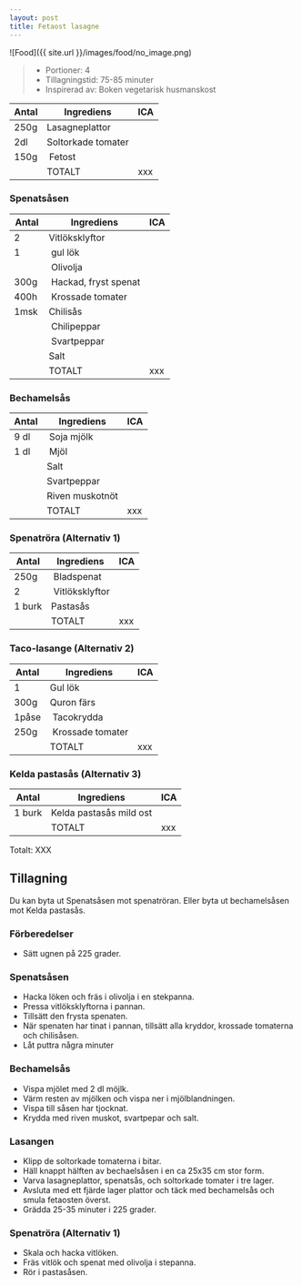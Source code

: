 ```yaml
---
layout: post
title: Fetaost lasagne
---
```


![Food]({{ site.url }}/images/food/no_image.png)

>* Portioner: 4
>* Tillagningstid: 75-85 minuter
>* Inspirerad av: Boken vegetarisk husmanskost

Antal | Ingrediens                | ICA
----- | ------------------------- | ---
250g  | Lasagneplattor            |
2dl   | Soltorkade tomater        |
150g  | Fetost                    |
      | TOTALT                    | xxx

### Spenatsåsen

Antal | Ingrediens                | ICA
----- | ------------------------- | ---
2     | Vitlöksklyftor            |
1     | gul lök                   |
      | Olivolja                  |
300g  | Hackad, fryst spenat      |
400h  | Krossade tomater          |
1msk  | Chilisås                  |
      | Chilipeppar               |
      | Svartpeppar               |
      | Salt                      |
      | TOTALT                    | xxx

### Bechamelsås

Antal | Ingrediens                | ICA
----- | ------------------------- | ---
9 dl  | Soja mjölk                |
1 dl  | Mjöl                      |
      | Salt                      |
      | Svartpeppar               |
      | Riven muskotnöt           |
      | TOTALT                    | xxx

### Spenatröra (Alternativ 1)

Antal | Ingrediens                | ICA
----- | ------------------------- | ---
250g  | Bladspenat                |
2     | Vitlöksklyftor            |
1 burk| Pastasås                  |
      | TOTALT                    | xxx


### Taco-lasange (Alternativ 2)

Antal | Ingrediens                | ICA
----- | ------------------------- | ---
1     | Gul lök                   |
300g  | Quron färs                |
1påse | Tacokrydda                |
250g  | Krossade tomater          |
      | TOTALT                    | xxx

### Kelda pastasås (Alternativ 3)

Antal | Ingrediens                | ICA
----- | ------------------------- | ---
1 burk| Kelda pastasås mild ost   |
      | TOTALT                    | xxx

Totalt: XXX

Tillagning
----------

Du kan byta ut Spenatsåsen mot spenatröran. Eller byta ut bechamelsåsen mot Kelda pastasås.

### Förberedelser

* Sätt ugnen på 225 grader.

### Spenatsåsen

* Hacka löken och fräs i olivolja i en stekpanna.
* Pressa vitlöksklyftorna i pannan.
* Tillsätt den frysta spenaten.
* När spenaten har tinat i pannan, tillsätt alla kryddor, krossade tomaterna
  och chilisåsen.
* Låt puttra några minuter

### Bechamelsås

* Vispa mjölet med 2 dl möjlk.
* Värm resten av mjölken och vispa ner i mjölblandningen.
* Vispa till såsen har tjocknat.
* Krydda med riven muskot, svartpepar och salt.

### Lasangen

* Klipp de soltorkade tomaterna i bitar.
* Häll knappt hälften av bechaelsåsen i en ca 25x35 cm stor form.
* Varva lasagneplattor, spenatsås, och soltorkade tomater i tre lager.
* Avsluta med ett fjärde lager plattor och täck med bechamelsås och smula
  fetaosten överst.
* Grädda 25-35 minuter i 225 grader.

### Spenatröra (Alternativ 1)

* Skala och hacka vitlöken.
* Fräs vitlök och spenat med olivolja i stepanna.
* Rör i pastasåsen.